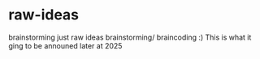 # raw-ideas
brainstorming
just raw ideas brainstorming/ braincoding :)
This is what it ging to be announed later at 2025
